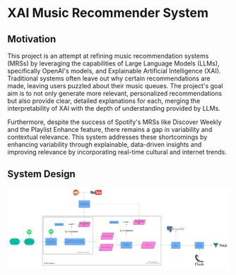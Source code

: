 # XAI Music Recommender System

## Motivation
This project is an attempt at refining music recommendation systems (MRSs) by leveraging the capabilities of Large Language Models (LLMs), specifically OpenAI's models, and Explainable Artificial Intelligence (XAI). Traditional systems often leave out why certain recommendations are made, leaving users puzzled about their music queues. The project's goal aim is to not only generate more relevant, personalized recommendations but also provide clear, detailed explanations for each, merging the interpretability of XAI with the depth of understanding provided by LLMs. 

Furthermore, despite the success of Spotify's MRSs like Discover Weekly and the Playlist Enhance feature, there remains a gap in variability and contextual relevance. This system addresses these shortcomings by enhancing variability through explainable, data-driven insights and improving relevance by incorporating real-time cultural and internet trends.


## System Design
![System Design](assets/XMRS-System-Design.png)
